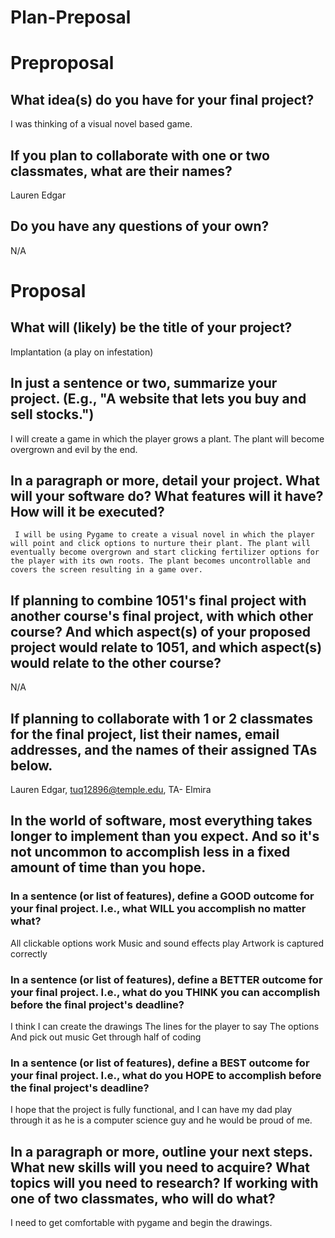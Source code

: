 # Plan-Preposal

# Preproposal

## What idea(s) do you have for your final project?

 I was thinking of a visual novel based game.



## If you plan to collaborate with one or two classmates, what are their names?

Lauren Edgar

## Do you have any questions of your own?

N/A
# Proposal

## What will (likely) be the title of your project?

Implantation (a play on infestation)

## In just a sentence or two, summarize your project. (E.g., "A website that lets you buy and sell stocks.")

I will create a game in which the player grows a plant. The plant will become overgrown and evil by the end. 

## In a paragraph or more, detail your project. What will your software do? What features will it have? How will it be executed?

     I will be using Pygame to create a visual novel in which the player will point and click options to nurture their plant. The plant will eventually become overgrown and start clicking fertilizer options for the player with its own roots. The plant becomes uncontrollable and covers the screen resulting in a game over. 

## If planning to combine 1051's final project with another course's final project, with which other course? And which aspect(s) of your proposed project would relate to 1051, and which aspect(s) would relate to the other course?

N/A

## If planning to collaborate with 1 or 2 classmates for the final project, list their names, email addresses, and the names of their assigned TAs below.

Lauren Edgar, tuq12896@temple.edu, TA- Elmira 

## In the world of software, most everything takes longer to implement than you expect. And so it's not uncommon to accomplish less in a fixed amount of time than you hope.

### In a sentence (or list of features), define a GOOD outcome for your final project. I.e., what WILL you accomplish no matter what?

All clickable options work
Music and sound effects play
Artwork is captured correctly 

### In a sentence (or list of features), define a BETTER outcome for your final project. I.e., what do you THINK you can accomplish before the final project's deadline?

I think I can create the drawings
The lines for the player to say
The options
And pick out music 
Get through half of coding 

### In a sentence (or list of features), define a BEST outcome for your final project. I.e., what do you HOPE to accomplish before the final project's deadline?

I hope that the project is fully functional, and I can have my dad play through it as he is a computer science guy and he would be proud of me. 

## In a paragraph or more, outline your next steps. What new skills will you need to acquire? What topics will you need to research? If working with one of two classmates, who will do what?

I need to get comfortable with pygame and begin the drawings. 
